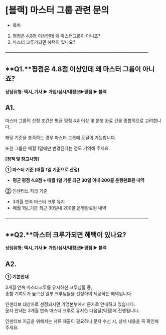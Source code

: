 # [블랙] 마스터 그룹 관련 문의

* 목차

1. 평점은 4.8점 이상인데 왜 마스터그룹이 아니죠?
2. 마스터 크루가되면 혜택이 있나요?

──────────────────────────────────────────────

**Q1.****평점은 4.8점 이상인데 왜 마스터 그룹이 아니죠?**
---------------------------------------

**상담유형: **택시\_기사 ▶ 가입/심사/내정보****▶****평점 ▶ 블랙****

**A1.**
-------

마스터 그룹의 산정 조건은 평균 평점 4.8 이상 및 운행 완료 건을 종합적으로 고려합니다.

해당 기준을 충족하는 경우 마스터 그룹에 도달이 가능합니다.

또한 그룹은 매월 1일에만 변경된다는 점도 기억해 주세요.

**[정책 및 참고사항]**

**① 마스터 기준 (매월 1일 기준으로 산정)**

* **평균 평점 4.8점 + 매월 1일 기준 최근 30일 이내 200콜 운행완료된 내역**

**②** 인센티브 지급 기준

* 3개월 연속 마스터 크루 유지
* 매월 1일\_기준 최근 30일내 200콜 운행완료된 내역

──────────────────────────────────────────────

**Q2.****마스터 크루가되면 혜택이 있나요?**
-----------------------------

**상담유형: **택시\_기사 ▶ 가입/심사/내정보****▶****평점 ▶ 블랙****

**A2.**
-------

**① 기본안내**

3개월 연속 마스터크루를 유지하신 크루님들 중,  
종합 기여도가 높으신 일부 크루님들을 선정하여 제공하는 혜택입니다.

인센티브 대상자로 선정되시면 가맹본부에서 문자로 안내하고 있습니다.  
문자 안내는 3개월 연속 마스터 크루로 유지한 다음달(익월)에 진행됩니다.

인센티브 지급을 위해서는 서류 제출이 필요하니 문자 수신 시, 상세 내용을 꼭 확인해 주세요.